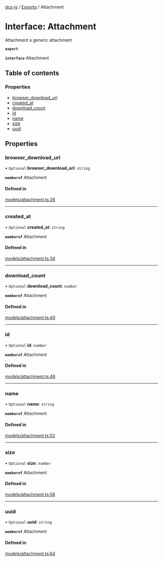 [dcs-js](../README.md) / [Exports](../modules.md) / Attachment

# Interface: Attachment

Attachment a generic attachment

**`export`**

**`interface`** Attachment

## Table of contents

### Properties

- [browser\_download\_url](Attachment.md#browser_download_url)
- [created\_at](Attachment.md#created_at)
- [download\_count](Attachment.md#download_count)
- [id](Attachment.md#id)
- [name](Attachment.md#name)
- [size](Attachment.md#size)
- [uuid](Attachment.md#uuid)

## Properties

### <a id="browser_download_url" name="browser_download_url"></a> browser\_download\_url

• `Optional` **browser\_download\_url**: `string`

**`memberof`** Attachment

#### Defined in

[models/attachment.ts:28](https://github.com/unfoldingWord/dcs-js/blob/42a7ab5/models/attachment.ts#L28)

___

### <a id="created_at" name="created_at"></a> created\_at

• `Optional` **created\_at**: `string`

**`memberof`** Attachment

#### Defined in

[models/attachment.ts:34](https://github.com/unfoldingWord/dcs-js/blob/42a7ab5/models/attachment.ts#L34)

___

### <a id="download_count" name="download_count"></a> download\_count

• `Optional` **download\_count**: `number`

**`memberof`** Attachment

#### Defined in

[models/attachment.ts:40](https://github.com/unfoldingWord/dcs-js/blob/42a7ab5/models/attachment.ts#L40)

___

### <a id="id" name="id"></a> id

• `Optional` **id**: `number`

**`memberof`** Attachment

#### Defined in

[models/attachment.ts:46](https://github.com/unfoldingWord/dcs-js/blob/42a7ab5/models/attachment.ts#L46)

___

### <a id="name" name="name"></a> name

• `Optional` **name**: `string`

**`memberof`** Attachment

#### Defined in

[models/attachment.ts:52](https://github.com/unfoldingWord/dcs-js/blob/42a7ab5/models/attachment.ts#L52)

___

### <a id="size" name="size"></a> size

• `Optional` **size**: `number`

**`memberof`** Attachment

#### Defined in

[models/attachment.ts:58](https://github.com/unfoldingWord/dcs-js/blob/42a7ab5/models/attachment.ts#L58)

___

### <a id="uuid" name="uuid"></a> uuid

• `Optional` **uuid**: `string`

**`memberof`** Attachment

#### Defined in

[models/attachment.ts:64](https://github.com/unfoldingWord/dcs-js/blob/42a7ab5/models/attachment.ts#L64)
